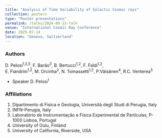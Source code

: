 ```yaml
---
title: "Analysis of Time Variability of Galactic Cosmic rays"
collection: posters
type: "Poster presentations"
permalink: /talks/2024-09-23-talk
venue: "International Cosmic Ray Conference"
date: 2025-07-14
location: "Geneva, Switzerland"
---
```


### Authors

D. Pelosi<sup>1,2,5</sup>, F. Barão<sup>3</sup>, B. Bertucci<sup>1,2</sup>, F. Faldi<sup>1,2</sup>,  
E. Fiandrini<sup>1,2</sup>, M. Orcinha<sup>2</sup>, N. Tomassetti<sup>1,2</sup>, P.Väisänen<sup>4</sup>, R.C. Venterea<sup>5</sup>
- Speaker D. Pelosi<sup>1</sup>

### Affiliations

1. Dipartimento di Fisica e Geologia, Università degli Studi di Perugia, Italy
2. INFN-Perugia, Italy  
3. Laboratório de Instrumentação e Física Experimental de Partículas, P-1000 Lisboa, Portugal
4. University of Oulu, Finland
5. University of California, Riverside, USA
